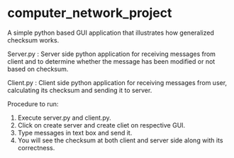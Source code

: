 # computer_network_project
A simple python based GUI application that illustrates how generalized checksum works.

Server.py : Server side python application for receiving messages from client and to determine whether the message has been modified or not based on checksum.

Client.py : Client side python application for receiving messages from user, calculating its checksum and sending it to server.

Procedure to run:
1) Execute server.py and client.py.
2) Click on create server and create cliet on respective GUI.
3) Type messages in text box and send it.
4) You will see the checksum at both client and server side along with its correctness.

